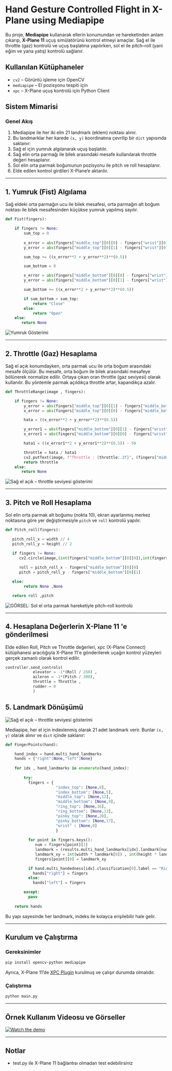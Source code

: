 
# Hand Gesture Controlled Flight in X-Plane using Mediapipe

Bu proje, **Mediapipe** kullanarak ellerin konumundan ve hareketinden anlam çıkarıp, **X-Plane 11** uçuş simülatörünü kontrol etmeyi amaçlar. Sağ el ile throttle (gaz) kontrolü ve uçuş başlatma yapılırken, sol el ile pitch–roll (yani eğim ve yana yatış) kontrolü sağlanır.

## Kullanılan Kütüphaneler

* `cv2` – Görüntü işleme için OpenCV
* `mediapipe` – El pozisyonu tespiti için
* `xpc` – X-Plane uçuş kontrolü için Python Client

## Sistem Mimarisi

### Genel Akış

1. Mediapipe ile her iki elin 21 landmark (eklem) noktası alınır.
2. Bu landmarklar her karede `(x, y)` koordinatına çevrilip bir `dict` yapısında saklanır:
3. Sağ el için yumruk algılanarak uçuş başlatılır.
4. Sağ elin orta parmağı ile bilek arasındaki mesafe kullanılarak throttle değeri hesaplanır.
5. Sol elin orta parmak boğumunun pozisyonu ile pitch ve roll hesaplanır.
6. Elde edilen kontrol girdileri X-Plane’e aktarılır.

---

## 1. Yumruk (Fist) Algılama

Sağ eldeki orta parmağın ucu ile bilek mesafesi,
orta parmağın alt boğum noktası ile bilek mesafesinden küçükse yumruk yapılmış sayılır.

```python
def Fist(fingers):

    if fingers != None:
        sum_top = 0
      
        x_error = abs(fingers["middle_top"][0][0] - fingers["wrist"][0][0])
        y_error = abs(fingers["middle_top"][0][1] - fingers["wrist"][0][1])

        sum_top += ((x_error**2 + y_error**2)**(0.5))

        sum_bottom = 0

        x_error = abs(fingers["middle_bottom"][0][0] - fingers["wrist"][0][0])
        y_error = abs(fingers["middle_bottom"][0][1] - fingers["wrist"][0][1])

        sum_bottom += ((x_error**2 + y_error**2)**(0.5))

        if sum_bottom > sum_top:
            return "Close"
        else:
            return "Open"
    else:
       return None
```

![Yumruk Gösterimi](readme_images/Fist.png)

---

## 2. Throttle (Gaz) Hesaplama

Sağ el açık konumdayken, orta parmak ucu ile orta boğum arasındaki mesafe ölçülür. Bu mesafe, orta boğum ile bilek arasındaki mesafeye bölünerek normalize edilir. Ortaya çıkan oran throttle (gaz seviyesi) olarak kullanılır.
Bu yöntemle parmak açıldıkça throttle artar, kapandıkça azalır.

```python
def ThrottleRange(image , fingers):

    if fingers != None:
        y_error = abs(fingers["middle_top"][0][1] - fingers["middle_bottom"][0][1])
        x_error = abs(fingers["middle_top"][0][0] - fingers["middle_bottom"][0][0])

        hata = ((x_error**2 + y_error**2)**(0.5))

        y_error1 = abs(fingers["middle_bottom"][0][1] - fingers["wrist"][0][1])
        x_error1 = abs(fingers["middle_bottom"][0][0] - fingers["wrist"][0][0])

        hata1 = ((x_error1**2 + y_error1**2)**(0.5)) - 50

        throttle = hata / hata1
        cv2.putText(image, f"Throttle : {throttle:.2f}", (fingers["middle_bottom"][0][0] - 50, fingers["middle_bottom"][0][1] + 50), cv2.FONT_HERSHEY_SIMPLEX, 1, (0,0,255), 2)
        return throttle
    else:
       return None
```

![Sağ el açık – throttle seviyesi gösterimi](readme_images/Throttle.png)

---

## 3. Pitch ve Roll Hesaplama

Sol elin orta parmak alt boğumu (nokta 10), ekran ayarlanmış merkez noktasına göre yer değiştirmesiyle `pitch` ve `roll` kontrolü yapılır.

```python
def Pitch_roll(fingers):

   pitch_roll_x = width // 4
   pitch_roll_y = height // 2 

   if fingers != None:
      cv2.circle(image,(int(fingers["middle_bottom"][0][0]),int(fingers["middle_bottom"][0][1])),30,(255,0,0),3)
      
      roll = pitch_roll_x - fingers["middle_bottom"][0][0] 
      pitch = pitch_roll_y - fingers["middle_bottom"][0][1]

   else:
        return None ,None

   return roll ,pitch
```

![GÖRSEL: Sol el orta parmak hareketiyle pitch–roll kontrolü](readme_images/Pitch_Roll.png)

---

## 4. Hesaplana Değerlerin X-Plane 11 'e gönderilmesi
Elde edilen Roll, Pitch ve Throttle değerleri, xpc (X-Plane Connect) kütüphanesi aracılığıyla X-Plane 11'e gönderilerek uçağın kontrol yüzeyleri gerçek zamanlı olarak kontrol edilir.

```python
controller.send_controls(
            elevator = -1*(Roll / 250) , 
            aileron = -1*(Pitch / 300),
            throttle = Throttle , 
            rudder = 0
            )
```

## 5. Landmark Dönüşümü

![Sağ el açık – throttle seviyesi gösterimi](readme_images/Landmark.PNG)

Mediapipe, her el için indexlenmiş olarak 21 adet landmark verir. Bunlar `(x, y)` olarak alınır ve `dict` içinde saklanır:

```python
def FingerPoints(hand):

    hand_index = hand.multi_hand_landmarks
    hands = {"right":None,"left":None}
    
    for idx , hand_landmarks in enumerate(hand_index):
        
        try:
          fingers = {
                      "index_top": [None,8],
                      "index_bottom": [None,5],
                      "middle_top": [None,12],
                      "middle_bottom": [None,9],
                      "ring_top": [None,16],
                      "ring_bottom": [None,13],
                      "pinky_top": [None,20],
                      "pinky_bottom": [None,17],
                      "wrist" : [None,0]
                      }
          
          for point in fingers.keys():
             num = fingers[point][1]
             landmark = (results.multi_hand_landmarks[idx].landmark[num].x,results.multi_hand_landmarks[idx].landmark[num].y)
             landmark_xy = int(width * landmark[0]) , int(height * landmark[1])
             fingers[point][0] = landmark_xy

          if hand.multi_handedness[idx].classification[0].label == "Right":
            hands["right"] = fingers
          else:
            hands["left"] = fingers

        except:
          pass
        
    return hands
```

Bu yapı sayesinde her landmark, indeks ile kolayca erişilebilir hale gelir.

---


## Kurulum ve Çalıştırma

### Gereksinimler

```bash
pip install opencv-python mediapipe
```

Ayrıca, X-Plane 11’de [XPC Plugin](https://github.com/nasa/XPlaneConnect) kurulmuş ve çalışır durumda olmalıdır.

### Çalıştırma

```bash
python main.py
```

---

## Örnek Kullanım Videosu ve Görseller

[![Watch the demo](https://img.youtube.com/vi/mk37UO0KcNg/maxresdefault.jpg)](https://youtu.be/mk37UO0KcNg)

---

## Notlar
* test.py ile X-Plane 11 bağlantısı olmadan test edebilirsiniz


